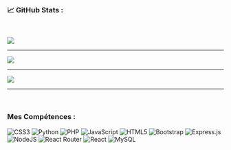 
<h3>📈 GitHub Stats : </h3>
<br/>

![](https://github-readme-stats.vercel.app/api?username=aboalsim114&theme=blue-green&hide_border=false&include_all_commits=false&count_private=true)<br/><hr/>
![](https://github-readme-streak-stats.herokuapp.com/?user=aboalsim114&theme=blue-green&hide_border=false)<br/><hr/>
![](https://github-readme-stats.vercel.app/api/top-langs/?username=aboalsim114&theme=blue-green&hide_border=false&include_all_commits=false&count_private=true&layout=compact)

<hr/>
<br/>
<h3>Mes Compétences :  </h3>

![CSS3](https://img.shields.io/badge/css3-%231572B6.svg?style=for-the-badge&logo=css3&logoColor=white) ![Python](https://img.shields.io/badge/python-3670A0?style=for-the-badge&logo=python&logoColor=ffdd54) ![PHP](https://img.shields.io/badge/php-%23777BB4.svg?style=for-the-badge&logo=php&logoColor=white) ![JavaScript](https://img.shields.io/badge/javascript-%23323330.svg?style=for-the-badge&logo=javascript&logoColor=%23F7DF1E) ![HTML5](https://img.shields.io/badge/html5-%23E34F26.svg?style=for-the-badge&logo=html5&logoColor=white)  ![Bootstrap](https://img.shields.io/badge/bootstrap-%23563D7C.svg?style=for-the-badge&logo=bootstrap&logoColor=white) ![Express.js](https://img.shields.io/badge/express.js-%23404d59.svg?style=for-the-badge&logo=express&logoColor=%2361DAFB) ![NodeJS](https://img.shields.io/badge/node.js-6DA55F?style=for-the-badge&logo=node.js&logoColor=white) ![React Router](https://img.shields.io/badge/React_Router-CA4245?style=for-the-badge&logo=react-router&logoColor=white) ![React](https://img.shields.io/badge/react-%2320232a.svg?style=for-the-badge&logo=react&logoColor=%2361DAFB) ![MySQL](https://img.shields.io/badge/mysql-%2300f.svg?style=for-the-badge&logo=mysql&logoColor=white) 	

 
